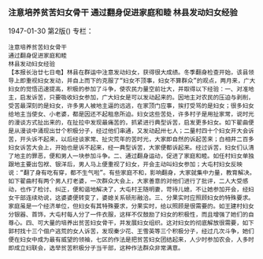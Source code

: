 ### 注意培养贫苦妇女骨干  通过翻身促进家庭和睦  林县发动妇女经验

1947-01-30
第2版()
专栏：

    注意培养贫苦妇女骨干
    通过翻身促进家庭和睦
    林县发动妇女经验
    【本报长治廿七日电】林县在群运中注意发动妇女，获得很大成绩。冬季翻身检查开始，该县领导上即重视妇女发动，并自上而下的克服了“妇女不顶事，妇女不算群众”的观点，两月来，广大妇女的觉悟迅速提高，积极的参加了斗争，使农民力量空前壮大，并取得以下经验：一、对准地主，启发诉苦，只要吸收妇女参加，广大妇女是可以发动起来的。因地主对农民的压迫与剥削，受苦最深刻的是妇女，许多男人被地主逼的远逃，在家顶门应事，挨打受骂的是妇女；很多妇女给地主当使女、小老婆，都是因还不起租息所迫。妇女这些苦处，许多村子是用扯家常，说时光的漫谈方式扯出来的，在扯拉中发现最痛苦的，抓紧进行典型诉苦，启发更多妇女。如下翟曲便是从漫谈中涌现出廿个积极分子，经过他们串通，又发动起卅七人；二量村四十个妇女开大会诉苦，开头诉不起来，以后经谈家常、扯灾荒年的苦时光，大家即自然的诉起苦来；白相井二百多妇女诉苦大会上，开始也是诉不起来，经一典型诉苦，大家便都诉起来。经过诉苦，妇女们认清了地主的罪恶，便和男人一块参加斗争。二、通过翻身运动，促进了家庭和睦。如任村妇女单独跟地主要出包袱、银洋后，男人马上便重视了妇女，开会主动叫妇女参加；大屯村妇女反映说：“翻了身有吃有穿，都不生气啦”。有些家庭不和，影响翻身，大家就集中力量，教育解决。如下翟曲村有两个男人打老婆，一次群众大会上，大家善意的对他们进行了批评，二人大受感动，也作了检讨、纠正，便和谐地解决了，大屯村王随明妻，苛待儿媳，不让她参加开会，经妇女干部连续劝说，这婆婆便转变了，婆媳关系顿形融洽。三、分果实时应照顾妇女的特殊要求。家庭虽是一个经济单位，但妇女有其特殊要求，分果实时，给以照顾是很需要的。如王建村妇女分银器、首饰，大屯村每人分了一件衣服，这样不仅鼓励了妇女的积极性，而且增强了她们的自尊心。四、可大量的培养出贫苦妇女骨干，并发展妇女组织。这对妇女的彻底解放很需要，如下郭村找十三个佃户逃荒的女人诉苦，发现秦少花、王雪英等三个积极分子，经过几次斗争，她们便在妇女中成为最有威望的领袖，七区的作法是把贫苦妇女团结起来，人少时参加农会，人多时即成立妇联会，选举贫苦积极分子当干部，这种作法群众非常满意。
